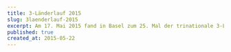 ```yaml
---
title: 3-Länderlauf 2015
slug: 3laenderlauf-2015
excerpt: Am 17. Mai 2015 fand in Basel zum 25. Mal der trinationale 3-Länderlauf statt. Lions Clubs aus Südbaden, dem Süd-Elsass und der Nordwest-Schweiz haben auch dieses Jahr das Patronat übernommen. Mit dem Erlös dieser Benefizveranstaltung werden Ferienlager für Kinder aus allen 3 Ländern im Sommer 2015 organisiert.
published: true
created_at: 2015-05-22
---
```

